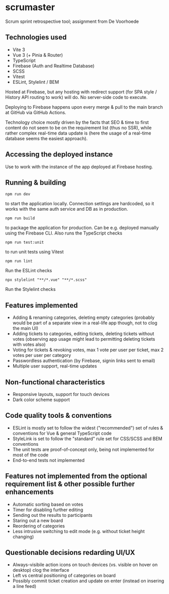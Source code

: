 # scrumaster
Scrum sprint retrospective tool; assignment from De Voorhoede

## Technologies used

* Vite 3
* Vue 3 (+ Pinia & Router)
* TypeScript
* Firebase (Auth and Realtime Database)
* SCSS
* Vitest
* ESLint, Stylelint / BEM

Hosted at Firebase, but any hosting with redirect support (for SPA style / History API routing to work) will do. No server-side code to execute.

Deploying to Firebase happens upon every merge & pull to the main branch at GitHub via GitHub Actions.

Technology choice mostly driven by the facts that SEO & time to first content do not seem to be on the requirement list (thus no SSR), while rather complex real-time data update is (here the usage of a real-time database seems the easiest approach).

## Accessing the deployed instance

Use [](https://voorhoede-assignment.firebaseapp.com) to work with the instance of the app deployed at Firebase hosting.

## Running & building

`npm run dev`

to start the application locally. Connection settings are hardcoded, so it works with the same auth service and DB as in production.

`npm run build`

to package the application for production. Can be e.g. deployed manually using the Firebase CLI. Also runs the TypeScript checks

`npm run test:unit`

to run unit tests using Vitest

`npm run lint`

Run the ESLint checks

`npx stylelint "**/*.vue" "**/*.scss"`

Run the Stylelint checks

## Features implemented

* Adding & renaming categories, deleting empty categories (probably would be part of a separate view in a real-life app though, not to clog the main UI)
* Adding tickets to categories, editing tickets, deleting tickets without votes (observing app usage might lead to permitting deleting tickets with votes also)
* Voting for tickets & revoking votes, max 1 vote per user per ticket, max 2 votes per user per category
* Passwordless authentication (by Firebase, signin links sent to email)
* Multiple user support, real-time updates

## Non-functional characteristics

* Responsive layouts, support for touch devices
* Dark color scheme support

## Code quality tools & conventions

* ESLint is mostly set to follow the widest ("recommended") set of rules & conventions for Vue & general TypeScript code
* StyleLink is set to follow the "standard" rule set for CSS/SCSS and BEM conventions
* The unit tests are proof-of-concept only, being not implemented for most of the code
* End-to-end tests not implemented

## Features not implemented from the optional requirement list & other possible further enhancements

* Automatic sorting based on votes
* Timer for disabling further editing
* Sending out the results to participants
* Staring out a new board
* Reordering of categories
* Less intrusive switching to edit mode (e.g. without ticket height changing)

## Questionable decisions redarding UI/UX

* Always-visibile action icons on touch devices (vs. visible on hover on desktop) clog the interface
* Left vs central positioning of categories on board
* Possibly commit ticket creation and update on enter (instead on insering a line feed)